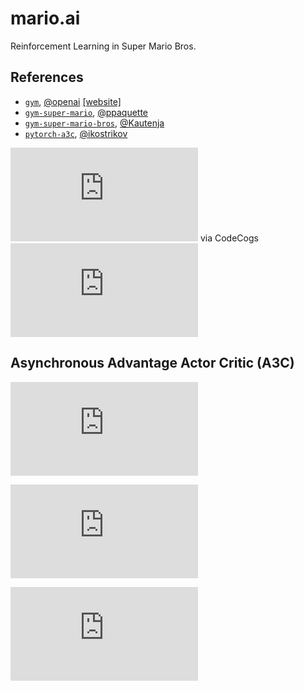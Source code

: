# mario.ai

Reinforcement Learning in Super Mario Bros.

## References
- [`gym`](https://github.com/openai/gym), [@openai](https://github.com/openai) [[website]](https://openai.com)
- [`gym-super-mario`](https://github.com/ppaquette/gym-super-mario/), [@ppaquette](https://github.com/ppaquette)
- [`gym-super-mario-bros`](https://github.com/Kautenja/gym-super-mario-bros/), [@Kautenja](https://github.com/Kautenja/)
- [`pytorch-a3c`](https://github.com/ikostrikov/pytorch-a3c), [@ikostrikov](https://github.com/ikostrikov/)

![Latex](https://latex.codecogs.com/png.latex?%5Clarge%20%5CLaTeX) via CodeCogs ![EqnEditor](https://www.codecogs.com/latex/eqneditor.php)


## Asynchronous Advantage Actor Critic (A3C)

![equation](https://latex.codecogs.com/png.latex?%5Clarge%20L_%7Bi%7D%28%5CTheta_%7Bi%7D%29%20%3D%20%5Cmathbb%7BE%7D%5Br%20&plus;%20%5Cgamma%20%5Cmax_%7Ba%5E%7B%27%7D%7DQ%28s%5E%7B%27%7D%2C%20a%5E%7B%27%7D%3B%20%5CTheta_%7Bi-1%7D%29%20-%20Q%28s%2C%20a%3B%20Q_%7Bi%7D%29%5D%5E%7B2%7D)

![equation](https://latex.codecogs.com/png.latex?%5Clarge%20g%20%3D%20%5Calpha%20g%20&plus;%20%281%20-%20%5Calpha%29%5CDelta%5CTheta%5E%7B2%7D)

![equation](https://latex.codecogs.com/png.latex?%5Clarge%20%5CTheta_%7Bt%20&plus;%201%7D%20%5Cleftarrow%20%5CTheta%20-%20%5Ceta%20%5Cfrac%7B%5CDelta%20%5CTheta%7D%7B%5Csqrt%7Bg%20&plus;%20%5Cvarepsilon%7D%7D)
